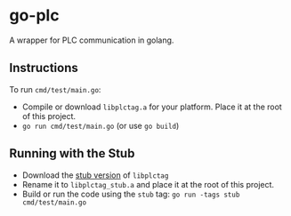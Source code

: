 # go-plc

A wrapper for PLC communication in golang.

## Instructions

To run `cmd/test/main.go`:
* Compile or download `libplctag.a` for your platform. Place it at the root of this project.
* `go run cmd/test/main.go` (or use `go build`)

## Running with the Stub

* Download the [stub version](https://github.com/dijkstracula/plcstub/) of `libplctag`
* Rename it to `libplctag_stub.a` and place it at the root of this project.
* Build or run the code using the `stub` tag: `go run -tags stub cmd/test/main.go`
